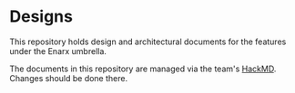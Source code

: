 # Designs

This repository holds design and architectural documents for the features under the Enarx umbrella.

The documents in this repository are managed via the team's [HackMD](https://hackmd.io/team/enarx). Changes should be done there.

